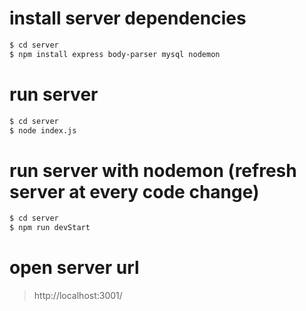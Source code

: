 # install server dependencies
```sh
$ cd server
$ npm install express body-parser mysql nodemon
```

# run server
```sh
$ cd server
$ node index.js
```
# run server with nodemon (refresh server at every code change)
```sh
$ cd server
$ npm run devStart
```

# open server url
> http://localhost:3001/
